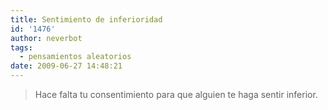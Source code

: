 ```yaml
---
title: Sentimiento de inferioridad
id: '1476'
author: neverbot
tags:
  - pensamientos aleatorios
date: 2009-06-27 14:48:21
---
```


> Hace falta tu consentimiento para que alguien te haga sentir inferior.
